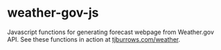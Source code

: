 # weather-gov-js
Javascript functions for generating forecast webpage from Weather.gov API.  See these functions in action at [tjburrows.com/weather](https://tjburrows.com/weather).

